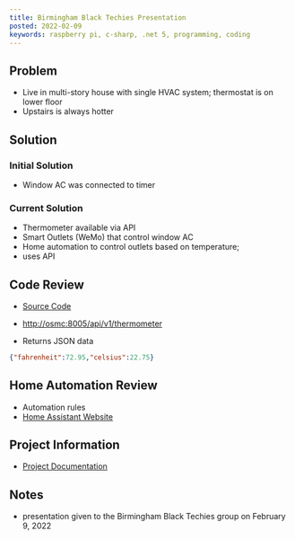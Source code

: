 ```yaml
---
title: Birmingham Black Techies Presentation
posted: 2022-02-09
keywords: raspberry pi, c-sharp, .net 5, programming, coding
---
```


## Problem

* Live in multi-story house with single HVAC system; thermostat is on lower floor
* Upstairs is always hotter

## Solution

### Initial Solution

* Window AC was connected to timer

### Current Solution

* Thermometer available via API
* Smart Outlets (WeMo) that control window AC
* Home automation to control outlets based on temperature;
* uses API

## Code Review

* <a href="https://github.com/almostengr/thermometerpi" target="_blank">Source Code</a>

* [http://osmc:8005/api/v1/thermometer](http://osmc:8005/api/v1/thermometer)
* Returns JSON data 
```json
{"fahrenheit":72.95,"celsius":22.75}
```

## Home Automation Review

* Automation rules 
* <a href="https://home-assistant.io" target="_blank">Home Assistant Website</a>

## Project Information 

* [Project Documentation](/projects/thermometer-pi)


## Notes

* presentation given to the Birmingham Black Techies group on February 9, 2022
